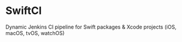 # SwiftCI
Dynamic Jenkins CI pipeline for Swift packages &amp; Xcode projects (iOS, macOS, tvOS, watchOS)
